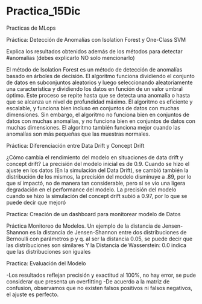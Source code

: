 # Practica_15Dic
Practicas de MLops

Práctica: Detección de Anomalías con Isolation Forest y One-Class SVM

Explica los resultados obtenidos además de los métodos para detectar #anomalías (debes explicarlo NO solo mencionarlo)

El método de Isolation Forest es un método de detección de anomalías basado en árboles de decisión.
El algoritmo funciona dividiendo el conjunto de datos en subconjuntos aleatorios y luego seleccionando aleatoriamente una característica y dividiendo los datos en función de un valor umbral óptimo. Este proceso se repite hasta que se detecta una anomalía o hasta que se alcanza un nivel de profundidad máximo. El algoritmo es eficiente y escalable, y funciona bien incluso en conjuntos de datos con muchas dimensiones. Sin embargo, el algoritmo no funciona bien en
conjuntos de datos con muchas anomalías, y no funciona bien en conjuntos de datos con muchas dimensiones. El algoritmo también funciona mejor cuando las anomalías son más pequeñas que las muestras normales.

Práctica: Diferenciación entre Data Drift y Concept Drift

¿Cómo cambia el rendimiento del modelo en situaciones de data drift y concept drift?
La precisión del modelo inicial es de 0.9. Cuando se hizo el ajuste en los datos (En la simulación del Data Drift), se cambió también la distribución de los mismos, la precisión del modelo disminuye a .89, por lo que sí impactó, no de manera tan considerable, pero sí se vio una ligera degradación en el performance del modelo.
La precisión del modelo cuando se hizo la simulación del concept drift subió a 0.97, por lo que se puede decir que mejoró

Practica: Creación de un dashboard para monitorear modelo de Datos

Práctica Monitoreo de Modelos.
Un ejemplo de la distancia de Jensen-Shannon es la distancia de Jensen-Shannon entre dos distribuciones de Bernoulli con parámetros p y q.
al ser la distancia 0.05, se puede decir que las distribuciones son similares
Y la Distancia de Wasserstein: 0.0 indica que las distribuciones son iguales

Practica: Evaluación del Modelo 

-Los resultados reflejan precisión y exactitud al 100%, no hay error, se pude considerar que presenta un overfitting
-De acuerdo a la matriz de confusion, observamos que no existen falsos positivos ni falsos negativos, el ajuste es perfecto. 




